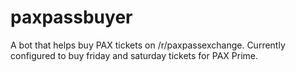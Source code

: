 # paxpassbuyer
A bot that helps buy PAX tickets on /r/paxpassexchange. Currently configured to buy friday and saturday tickets for PAX Prime.
